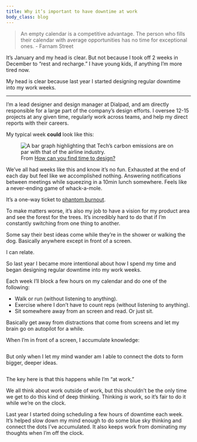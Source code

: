 ```yaml
---
title: Why it’s important to have downtime at work
body_class: blog
---
```


> An empty calendar is a competitive advantage. The person who fills their calendar with average opportunities has no time for exceptional ones. - Farnam Street 

It’s January and my head is clear. But not because I took off 2 weeks in December to “rest and recharge.” I have young kids, if anything I’m more tired now.

My head is clear because last year I started designing regular downtime into my work weeks.

---

I’m a lead designer and design manager at Dialpad, and am directly responsible for a large part of the company’s design efforts. I oversee 12-15 projects at any given time, regularly work across teams, and help my direct reports with their careers.

My typical week **could** look like this:

<figure class="max-w-full">
	<img src="/assets/img/downtime/calendar.png" alt="A bar graph highlighting that Tech’s carbon emissions are on par with that of the airline industry." height="" width="">
    <figcaption>From <a href="https://uxdesign.cc/how-can-you-find-time-to-design-cc9a4e3a2b5d">How can you find time to design?</a></figcaption>
</figure>

We’ve all had weeks like this and know it’s no fun. Exhausted at the end of each day but feel like we accomplished nothing. Answering notifications between meetings while squeezing in a 10min lunch somewhere. Feels like a never-ending game of whack-a-mole. 

It’s a one-way ticket to [phantom burnout](https://ajsharp.svbtle.com/phantom-burnout).

To make matters worse, it’s also my job to have a vision for my product area and see the forest for the trees. It’s incredibly hard to do that if I’m constantly switching from one thing to another.

Some say their best ideas come while they’re in the shower or walking the dog. Basically anywhere except in front of a screen.

I can relate.

So last year I became more intentional about how I spend my time and began designing regular downtime into my work weeks.

Each week I’ll block a few hours on my calendar and do one of the following:

- Walk or run (without listening to anything).
- Exercise where I don’t have to count reps (without listening to anything).
- Sit somewhere away from an screen and read. Or just sit.

Basically get away from distractions that come from screens and let my brain go on autopilot for a while.

When I’m in front of a screen, I accumulate knowledge:

<figure class="max-w-xs">
	<img src="/assets/img/downtime/info.png" alt="">
</figure>

But only when I let my mind wander am I able to connect the dots to form bigger, deeper ideas.

<figure class="max-w-xl">
	<img src="/assets/img/downtime/knowledge.png" alt="">
</figure>

The key here is that this happens while I’m “at work.”

We all think about work outside of work, but this shouldn’t be the only time we get to do this kind of deep thinking. Thinking *is* work, so it’s fair to do it while we’re on the clock.

Last year I started doing scheduling a few hours of downtime each week. It’s helped slow down my mind enough to do some blue sky thinking and connect the dots I’ve accumulated. It also keeps work from dominating my thoughts when I’m off the clock.
